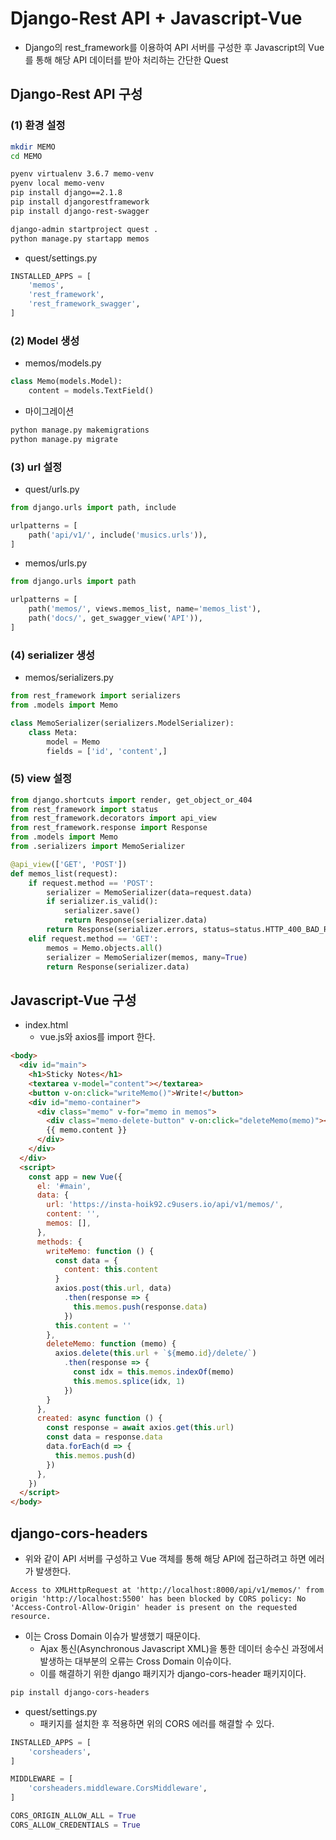 # Django-Rest API + Javascript-Vue

* Django의 rest_framework를 이용하여 API 서버를 구성한 후 Javascript의 Vue를 통해 해당 API 데이터를 받아 처리하는 간단한 Quest

## Django-Rest API 구성

### (1) 환경 설정

````bash
mkdir MEMO
cd MEMO

pyenv virtualenv 3.6.7 memo-venv
pyenv local memo-venv
pip install django==2.1.8
pip install djangorestframework
pip install django-rest-swagger

django-admin startproject quest .
python manage.py startapp memos
````

* quest/settings.py

```python
INSTALLED_APPS = [
    'memos',
    'rest_framework',
    'rest_framework_swagger',
]
```



### (2) Model 생성

* memos/models.py

```python
class Memo(models.Model):
    content = models.TextField()
```

* 마이그레이션

```bash
python manage.py makemigrations
python manage.py migrate
```



### (3) url 설정

* quest/urls.py

```python
from django.urls import path, include

urlpatterns = [
    path('api/v1/', include('musics.urls')),
]
```

* memos/urls.py

```python
from django.urls import path

urlpatterns = [
    path('memos/', views.memos_list, name='memos_list'),
    path('docs/', get_swagger_view('API')),
]
```



### (4) serializer 생성

* memos/serializers.py

```python
from rest_framework import serializers
from .models import Memo

class MemoSerializer(serializers.ModelSerializer):
    class Meta:
        model = Memo
        fields = ['id', 'content',]
```



### (5) view 설정

```python
from django.shortcuts import render, get_object_or_404
from rest_framework import status
from rest_framework.decorators import api_view
from rest_framework.response import Response
from .models import Memo
from .serializers import MemoSerializer

@api_view(['GET', 'POST'])
def memos_list(request):
    if request.method == 'POST':
        serializer = MemoSerializer(data=request.data)
        if serializer.is_valid():
            serializer.save()
            return Response(serializer.data)
        return Response(serializer.errors, status=status.HTTP_400_BAD_REQUEST)
    elif request.method == 'GET':
        memos = Memo.objects.all()
        serializer = MemoSerializer(memos, many=True)
        return Response(serializer.data)
```



## Javascript-Vue 구성

* index.html
  * vue.js와 axios를 import 한다.

```html
<body>
  <div id="main">
    <h1>Sticky Notes</h1>
    <textarea v-model="content"></textarea>
    <button v-on:click="writeMemo()">Write!</button>
    <div id="memo-container">
      <div class="memo" v-for="memo in memos">
        <div class="memo-delete-button" v-on:click="deleteMemo(memo)"></div>
        {{ memo.content }}
      </div>
    </div>
  </div>
  <script>
    const app = new Vue({
      el: '#main',
      data: {
        url: 'https://insta-hoik92.c9users.io/api/v1/memos/',
        content: '',
        memos: [],
      },
      methods: {
        writeMemo: function () {
          const data = {
            content: this.content
          }
          axios.post(this.url, data)
            .then(response => {
              this.memos.push(response.data)
            })
          this.content = ''
        },
        deleteMemo: function (memo) {
          axios.delete(this.url + `${memo.id}/delete/`)
            .then(response => {
              const idx = this.memos.indexOf(memo)
              this.memos.splice(idx, 1)
            })
        }
      },
      created: async function () {
        const response = await axios.get(this.url)
        const data = response.data
        data.forEach(d => {
          this.memos.push(d)
        })
      },
    })
  </script>
</body>
```



## django-cors-headers

* 위와 같이 API 서버를 구성하고 Vue 객체를 통해 해당 API에 접근하려고 하면 에러가 발생한다.

```
Access to XMLHttpRequest at 'http://localhost:8000/api/v1/memos/' from origin 'http://localhost:5500' has been blocked by CORS policy: No 'Access-Control-Allow-Origin' header is present on the requested resource.
```

* 이는 Cross Domain 이슈가 발생했기 때문이다.
  * Ajax 통신(Asynchronous Javascript XML)을 통한 데이터 송수신 과정에서 발생하는 대부분의 오류는 Cross Domain 이슈이다.
  * 이를 해결하기 위한 django 패키지가 django-cors-header 패키지이다.

```bash
pip install django-cors-headers
```

* quest/settings.py
  * 패키지를 설치한 후 적용하면 위의 CORS 에러를 해결할 수 있다.

```python
INSTALLED_APPS = [
    'corsheaders',
]

MIDDLEWARE = [
    'corsheaders.middleware.CorsMiddleware',
]

CORS_ORIGIN_ALLOW_ALL = True
CORS_ALLOW_CREDENTIALS = True
```



